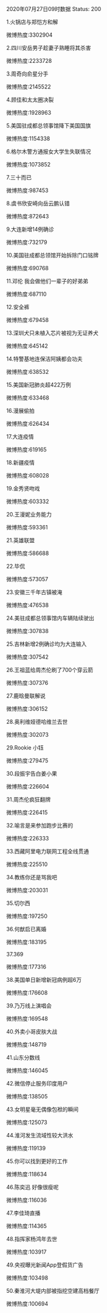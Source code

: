 2020年07月27日09时数据
Status: 200

1.火锅店与郑恺方和解

微博热度:3302904

2.四川安岳男子趁妻子熟睡将其杀害

微博热度:2233728

3.周奇向俞星分手

微博热度:2145522

4.顾佳和太太圈决裂

微博热度:1928963

5.美国驻成都总领事馆降下美国国旗

微博热度:1154338

6.格尔木警方通报女大学生失联情况

微博热度:1073852

7.三十而已

微博热度:987453

8.虞书欣安崎向岳云鹏认错

微博热度:872643

9.大连新增14例确诊

微博热度:732179

10.美国驻成都总领馆开始拆除门口铭牌

微博热度:690768

11.邓伦 我会做他们一辈子的好弟弟

微博热度:687110

12.安全裤

微博热度:679458

13.深圳犬只未植入芯片被视为无证养犬

微博热度:645142

14.特警基地连保洁阿姨都会功夫

微博热度:638532

15.美国新冠肺炎超422万例

微博热度:633468

16.漫展偷拍

微博热度:626434

17.大连疫情

微博热度:619165

18.新疆疫情

微博热度:608028

19.金秀贤吻戏

微博热度:603332

20.王漫妮业务能力

微博热度:593361

21.英雄联盟

微博热度:586688

22.毕侃

微博热度:573057

23.安徽三千年古镇被淹

微博热度:476538

24.美驻成都总领事馆内车辆陆续驶出

微博热度:307838

25.吉林新增2例确诊均为大连输入

微博热度:307542

26.王祖蓝给周杰伦刷了700个穿云箭

微博热度:307376

27.鹿晗曼联解说

微博热度:306152

28.奥利维娅德哈维兰去世

微博热度:302073

29.Rookie 小钰

微博热度:279475

30.段振宇告白姜小果

微博热度:226604

31.周杰伦疯狂翻牌

微博热度:226415

32.喻言是来参加跑步比赛的

微博热度:226333

33.西藏阿里电力联网工程全线贯通

微博热度:225510

34.教练你还是骂我吧

微博热度:203031

35.切尔西

微博热度:197250

36.何猷启已离婚

微博热度:183195

37.369

微博热度:177316

38.美国单日新增新冠病例超6万

微博热度:176608

39.乃万线上演唱会

微博热度:169548

40.外卖小哥皮肤大战

微博热度:148719

41.山东分数线

微博热度:146045

42.微信停止服务印度用户

微博热度:138505

43.女明星毫无偶像包袱的瞬间

微博热度:125073

44.淮河发生流域性较大洪水

微博热度:119139

45.你可以找到更好的工作

微博热度:118634

46.陈奕迅 好像很瘦呢

微博热度:116036

47.李佳琦直播

微博热度:114365

48.指挥家杨鸿年去世

微博热度:103917

49.央视曝光新闻App登假货广告

微博热度:103498

50.秦淮河大堤内部被指挖空建高档餐厅

微博热度:100694

